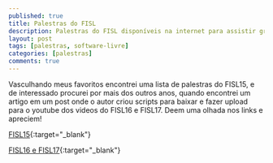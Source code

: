 ```yaml
---
published: true
title: Palestras do FISL
description: Palestras do FISL disponíveis na internet para assistir gratuitamente
layout: post
tags: [palestras, software-livre]
categories: [palestras]
comments: true
---
```

Vasculhando meus favoritos encontrei uma lista de palestras do FISL15, e de interessado procurei por mais dos outros anos, quando encontrei um artigo em um post onde o autor criou scripts para baixar e fazer upload para o youtube dos videos do FISL16 e FISL17. Deem uma olhada nos links e apreciem!

[FISL15](http://papers.softwarelivre.org/papers_ng/public/new_grid){:target="_blank"}

[FISL16 e FISL17](http://helio.loureiro.eng.br/index.php/programacao/332-palestras-do-fisl-no-youtube){:target="_blank"}
